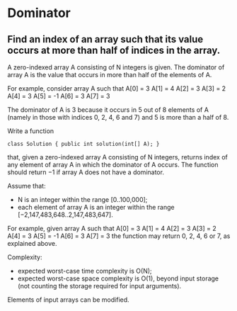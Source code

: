 # Dominator
## Find an index of an array such that its value occurs at more than half of indices in the array.

A zero-indexed array A consisting of N integers is given. The dominator of array A is the value that occurs in more than half of the elements of A.

For example, consider array A such that
A[0] = 3 A[1] = 4 A[2] = 3 A[3] = 2 A[4] = 3 A[5] = -1 A[6] = 3 A[7] = 3

The dominator of A is 3 because it occurs in 5 out of 8 elements of A (namely in those with indices 0, 2, 4, 6 and 7) and 5 is more than a half of 8.

Write a function

```class Solution { public int solution(int[] A); }```

that, given a zero-indexed array A consisting of N integers, returns index of any element of array A in which the dominator of A occurs. The function should return −1 if array A does not have a dominator.

Assume that:
*	N is an integer within the range [0..100,000];
*	each element of array A is an integer within the range [−2,147,483,648..2,147,483,647].

For example, given array A such that
A[0] = 3 A[1] = 4 A[2] = 3 A[3] = 2 A[4] = 3 A[5] = -1 A[6] = 3 A[7] = 3
the function may return 0, 2, 4, 6 or 7, as explained above.

Complexity:
*	expected worst-case time complexity is O(N);
*	expected worst-case space complexity is O(1), beyond input storage (not counting the storage required for input arguments).

Elements of input arrays can be modified.
